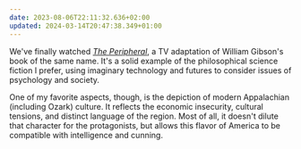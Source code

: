 ```yaml
---
date: 2023-08-06T22:11:32.636+02:00
updated: 2024-03-14T20:47:38.349+01:00
---
```

We've finally watched [_The Peripheral_](https://trakt.tv/shows/the-peripheral), a TV adaptation of William Gibson's book of the same name. It's a solid example of the philosophical science fiction I prefer, using imaginary technology and futures to consider issues of psychology and society.

One of my favorite aspects, though, is the depiction of modern Appalachian (including Ozark) culture. It reflects the economic insecurity, cultural tensions, and distinct language of the region. Most of all, it doesn't dilute that character for the protagonists, but allows this flavor of America to be compatible with intelligence and cunning.

